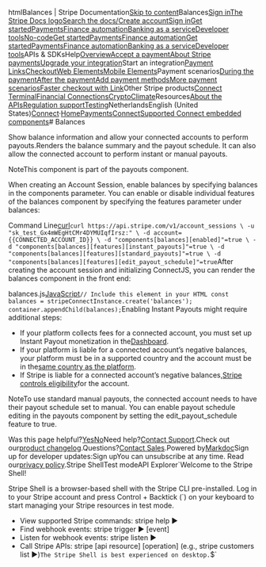 htmlBalances | Stripe Documentation[Skip to content](#main-content)Balances[Sign in](https://dashboard.stripe.com/login?redirect=https%3A%2F%2Fdocs.stripe.com%2Fconnect%2Fsupported-embedded-components%2Fbalances)[The Stripe Docs logo](/)[Search the docs/](#)[Create account](https://dashboard.stripe.com/register/connect)[Sign in](https://dashboard.stripe.com/login?redirect=https%3A%2F%2Fdocs.stripe.com%2Fconnect%2Fsupported-embedded-components%2Fbalances)[Get started](/get-started)[Payments](/payments)[Finance automation](/finance-automation)[Banking as a service](/financial-services)[Developer tools](/development)[No-code](/no-code)[Get started](/get-started)[Payments](/payments)[Finance automation](/finance-automation)[](#)[Get started](/get-started)[Payments](/payments)[Finance automation](/finance-automation)[Banking as a service](/financial-services)[Developer tools](/development)[](#)APIs & SDKsHelp[Overview](/docs/payments)[Accept a payment](#)[About Stripe payments](#)[Upgrade your integration](/docs/payments/upgrades)Start an integration[Payment Links](#)[Checkout](#)[Web Elements](#)[Mobile Elements](#)Payment scenarios[During the payment](#)[After the payment](#)[Add payment methods](#)[More payment scenarios](#)[Faster checkout with Link](#)Other Stripe products[Connect](#)
[Terminal](#)[Financial Connections](#)[Crypto](#)[Climate](#)Resources[About the APIs](#)[Regulation support](#)[Testing](/docs/testing)NetherlandsEnglish (United States)[](#)[](#)[Connect](/connect)·[Home](/docs)[Payments](/docs/payments)[Connect](/docs/connect)[Supported Connect embedded components](/docs/connect/supported-embedded-components)# Balances

Show balance information and allow your connected accounts to perform payouts.Renders the balance summary and the payout schedule. It can also allow the connected account to perform instant or manual payouts.

NoteThis component is part of the payouts component.

When creating an Account Session, enable balances by specifying balances in the components parameter. You can enable or disable individual features of the balances component by specifying the features parameter under balances:

Command Line[curl](#)`curl https://api.stripe.com/v1/account_sessions \
  -u "sk_test_Gx4mWEgHtCMr4DYMUIqfIrsz:" \
  -d account={{CONNECTED_ACCOUNT_ID}} \
  -d "components[balances][enabled]"=true \
  -d "components[balances][features][instant_payouts]"=true \
  -d "components[balances][features][standard_payouts]"=true \
  -d "components[balances][features][edit_payout_schedule]"=true`After creating the account session and initializing ConnectJS, you can render the balances component in the front end:

balances.js[JavaScript](#)`// Include this element in your HTML
const balances = stripeConnectInstance.create('balances');
container.appendChild(balances);`Enabling Instant Payouts might require additional steps:

- If your platform collects fees for a connected account, you must set up Instant Payout monetization in the[Dashboard](https://dashboard.stripe.com/settings/connect/payouts/instant-payouts).
- If your platform is liable for a connected account’s negative balances, your platform must be in a supported country and the account must be in the[same country as the platform](/connect/instant-payouts#eligible-connected-accounts).
- If Stripe is liable for a connected account’s negative balances,[Stripe controls eligibility](/payouts/instant-payouts#eligibility-and-daily-volume-limits)for the account.

NoteTo use standard manual payouts, the connected account needs to have their payout schedule set to manual. You can enable payout schedule editing in the payouts component by setting the edit_payout_schedule feature to true.

Was this page helpful?[Yes](#)[No](#)Need help?[Contact Support](https://support.stripe.com/).Check out our[product changelog](https://stripe.com/blog/changelog).Questions?[Contact Sales](https://stripe.com/contact/sales).Powered by[Markdoc](https://markdoc.dev)Sign up for developer updates:Sign upYou can unsubscribe at any time. Read our[privacy policy](https://stripe.com/privacy).Stripe ShellTest modeAPI Explorer[](https://stripe.com/docs/stripe-cli#install)`Welcome to the Stripe Shell!

Stripe Shell is a browser-based shell with the Stripe CLI pre-installed. Log in to your
Stripe account and press Control + Backtick (`) on your keyboard to start managing your Stripe
resources in test mode.

- View supported Stripe commands: stripe help ▶️
- Find webhook events: stripe trigger ▶️ [event]
- Listen for webhook events: stripe listen ▶
- Call Stripe APIs: stripe [api resource] [operation] (e.g., stripe customers list ▶️)`The Stripe Shell is best experienced on desktop.`$`